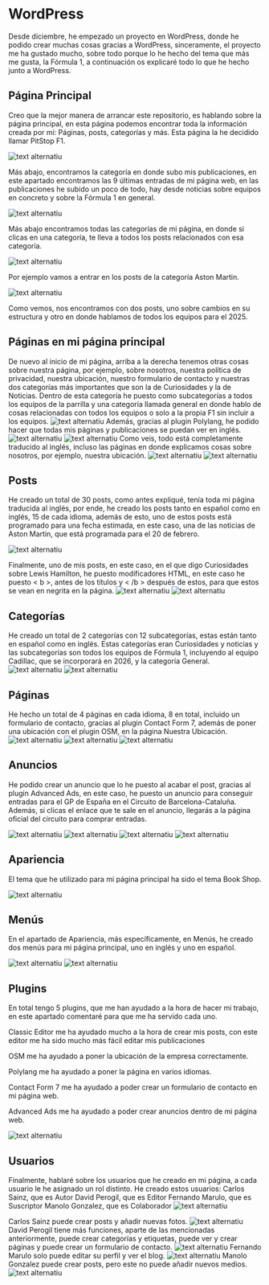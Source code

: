 # WordPress

Desde diciembre, he empezado un proyecto en WordPress, donde he podido crear muchas cosas gracias a WordPress, sinceramente, el proyecto me ha gustado mucho, sobre todo porque lo he hecho del tema que más me gusta, la Fórmula 1, a continuación os explicaré todo lo que he hecho junto a WordPress.

## Página Principal
Creo que la mejor manera de arrancar este repositorio, es hablando sobre la página principal, en esta página podemos encontrar toda la información creada por mí: Páginas, posts, categorías y más.
Esta página la he decidido llamar PitStop F1.

![text alternatiu](33.png)

Más abajo, encontramos la categoría en donde subo mis publicaciones, en este apartado encontramos las 9 últimas entradas de mi página web, en las publicaciones he subido un poco de todo, hay desde noticias sobre equipos en concreto y sobre la Fórmula 1 en general.

![text alternatiu](2.png)

Más abajo encontramos todas las categorías de mi página, en donde si clicas en una categoría, te lleva a todos los posts relacionados con esa categoría.

![text alternatiu](5.png)

Por ejemplo vamos a entrar en los posts de la categoría Aston Martin.

![text alternatiu](34.png)

Como vemos, nos encontramos con dos posts, uno sobre cambios en su estructura y otro en donde hablamos de todos los equipos para el 2025.

## Páginas en mi página principal
De nuevo al inicio de mi página, arriba a la derecha tenemos otras cosas sobre nuestra página, por ejemplo, sobre nosotros, nuestra política de privacidad, nuestra ubicación, nuestro formulario de contacto y nuestras dos categorías más importantes que son la de Curiosidades y la de Noticias.
Dentro de esta categoría he puesto como subcategorías a todos los equipos de la parrilla y una categoría llamada general en donde hablo de cosas relacionadas con todos los equipos o solo a la propia F1 sin incluir a los equipos.
![text alternatiu](35.png)
Además, gracias al plugin Polylang, he podido hacer que todas mis páginas y publicaciones se puedan ver en inglés.
![text alternatiu](36.png)
![text alternatiu](7.png)
Como veis, todo está completamente traducido al inglés, incluso las páginas en donde explicamos cosas sobre nosotros, por ejemplo, nuestra ubicación.
![text alternatiu](37.png)
![text alternatiu](38.png)
## Posts 
He creado un total de 30 posts, como antes expliqué, tenía toda mi página traducida al inglés, por ende, he creado los posts tanto en español como en inglés, 15 de cada idioma, además de esto, uno de estos posts está programado para una fecha estimada, en este caso, una de las noticias de Aston Martin, que está programada para el 20 de febrero.

![text alternatiu](39.png)


Finalmente, uno de mis posts, en este caso, en el que digo Curiosidades sobre Lewis Hamilton, he puesto modificadores HTML, en este caso he puesto < b >, antes de los títulos y < /b > después de estos, para que estos se vean en negrita en la página.
![text alternatiu](13.png)
![text alternatiu](14.png)
## Categorías
He creado un total de 2 categorías con 12 subcategorías, estas están tanto en español como en inglés.
Estas categorías eran Curiosidades y noticias y las subcategorías son todos los equipos de Fórmula 1, incluyendo al equipo Cadillac, que se incorporará en 2026, y la categoría General.
![text alternatiu](15.png)
![text alternatiu](16.png)

## Páginas
He hecho un total de 4 páginas en cada idioma, 8 en total, incluido un formulario de contacto, gracias al plugin Contact Form 7, además de poner una ubicación con el plugin OSM, en la página Nuestra Ubicación.
![text alternatiu](17.png)
![text alternatiu](18.png)
![text alternatiu](19.png)

## Anuncios 
He podido crear un anuncio que lo he puesto al acabar el post, gracias al plugin Advanced Ads, en este caso, he puesto un anuncio para conseguir entradas para el GP de España en el Circuito de Barcelona-Cataluña.
Además, si clicas el enlace que te sale en el anuncio, llegarás a la página oficial del circuito para comprar entradas.

![text alternatiu](20.png)
![text alternatiu](21.png)
![text alternatiu](22.png)
![text alternatiu](23.png)

## Apariencia
El tema que he utilizado para mi página principal ha sido el tema Book Shop.

![text alternatiu](24.png)

## Menús 
En el apartado de Apariencia, más específicamente, en Menús, he creado dos menús para mi página principal, uno en inglés y uno en español.

![text alternatiu](pvz.png)
![text alternatiu](26.png)

## Plugins
En total tengo 5 plugins, que me han ayudado a la hora de hacer mi trabajo, en este apartado comentaré para que me ha servido cada uno.

Classic Editor me ha ayudado mucho a la hora de crear mis posts, con este editor me ha sido mucho más fácil editar mis publicaciones

OSM me ha ayudado a poner la ubicación de la empresa correctamente.

Polylang me ha ayudado a poner la página en varios idiomas.

Contact Form 7 me ha ayudado a poder crear un formulario de contacto en mi página web.

Advanced Ads me ha ayudado a poder crear anuncios dentro de mi página web.

![text alternatiu](27.png)


## Usuarios
Finalmente, hablaré sobre los usuarios que he creado en mi página, a cada usuario le he asignado un rol distinto.
He creado estos usuarios:
Carlos Sainz, que es Autor
David Perogil, que es Editor
Fernando Marulo, que es Suscriptor
Manolo Gonzalez, que es Colaborador
![text alternatiu](28.png)

Carlos Sainz puede crear posts y añadir nuevas fotos.
![text alternatiu](29.png)
David Perogil tiene más funciones, aparte de las mencionadas anteriormente, puede crear categorías y etiquetas, puede ver y crear páginas y puede crear un formulario de contacto.
![text alternatiu](30.png)
Fernando Marulo solo puede editar su perfil y ver el blog.
![text alternatiu](31.png)
Manolo Gonzalez puede crear posts, pero este no puede añadir nuevos medios.
![text alternatiu](32.png)
